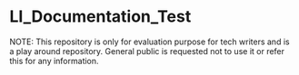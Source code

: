 # LI_Documentation_Test
NOTE: This repository is only for evaluation purpose for tech writers and is a play around repository. General public is requested not to use it or refer this for any information.
